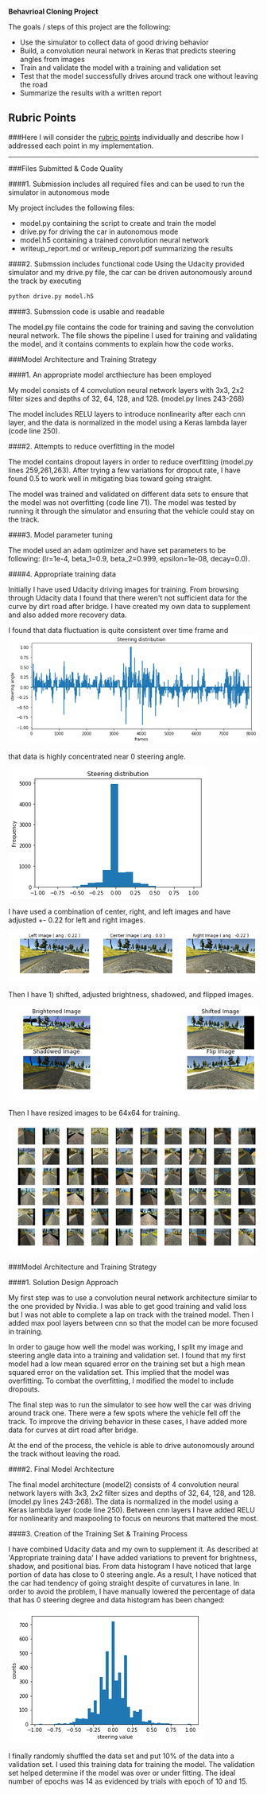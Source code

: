 **Behavrioal Cloning Project**

The goals / steps of this project are the following:
* Use the simulator to collect data of good driving behavior
* Build, a convolution neural network in Keras that predicts steering angles from images
* Train and validate the model with a training and validation set
* Test that the model successfully drives around track one without leaving the road
* Summarize the results with a written report


[//]: # (Image References)

[image1]: ./steering_dist.png "Steering distribution"
[image2]: ./steering_hist.png "Steering Histogram"
[image3]: ./img.png "Image1"
[image4]: ./img_adj.png "Image2"
[image5]: ./image_adj.png "Image3"
[image6]: ./steering_adj.png "Steering New Histogram"

## Rubric Points
###Here I will consider the [rubric points](https://review.udacity.com/#!/rubrics/432/view) individually and describe how I addressed each point in my implementation.  

---
###Files Submitted & Code Quality

####1. Submission includes all required files and can be used to run the simulator in autonomous mode

My project includes the following files:
* model.py containing the script to create and train the model
* drive.py for driving the car in autonomous mode
* model.h5 containing a trained convolution neural network 
* writeup_report.md or writeup_report.pdf summarizing the results

####2. Submssion includes functional code
Using the Udacity provided simulator and my drive.py file, the car can be driven autonomously around the track by executing 
```sh
python drive.py model.h5
```

####3. Submssion code is usable and readable

The model.py file contains the code for training and saving the convolution neural network. The file shows the pipeline I used for training and validating the model, and it contains comments to explain how the code works.

###Model Architecture and Training Strategy

####1. An appropriate model arcthiecture has been employed

My model consists of 4 convolution neural network layers with 3x3, 2x2 filter sizes and depths of 32, 64, 128, and 128. (model.py lines 243-268) 

The model includes RELU layers to introduce nonlinearity after each cnn layer, and the data is normalized in the model using a Keras lambda layer (code line 250). 

####2. Attempts to reduce overfitting in the model

The model contains dropout layers in order to reduce overfitting (model.py lines 259,261,263). After trying a few variations for dropout rate, I have found 0.5 to work well in mitigating bias toward going straight. 

The model was trained and validated on different data sets to ensure that the model was not overfitting (code line 71). The model was tested by running it through the simulator and ensuring that the vehicle could stay on the track.

####3. Model parameter tuning

The model used an adam optimizer and have set parameters to be following: (lr=1e-4, beta_1=0.9, beta_2=0.999, epsilon=1e-08, decay=0.0). 

####4. Appropriate training data

Initially I have used Udacity driving images for training. From browsing through Udacity data I found that there weren't not sufficient data for  the curve by dirt road after bridge. I have created my own data to supplement and also added more recovery data. 

I found that data fluctuation is quite consistent over time frame and 
![alt text][image1]

that  data is highly concentrated near 0 steering angle. 

![alt text][image2]

I have used a combination of center, right, and left images and have adjusted +- 0.22 for left and right images. 

![alt text][image3]

Then I have 1) shifted, adjusted brightness, shadowed, and flipped images. 

![alt text][image4]

Then I have resized images to be 64x64 for training.

![alt text][image5]


###Model Architecture and Training Strategy

####1. Solution Design Approach


My first step was to use a convolution neural network architecture similar to the one provided by Nvidia. I was able to get good training and valid loss but I was not able to complete a lap on track with the trained model. Then I added max pool layers between cnn so that the model can be more focused in training. 

In order to gauge how well the model was working, I split my image and steering angle data into a training and validation set. I found that my first model had a low mean squared error on the training set but a high mean squared error on the validation set. This implied that the model was overfitting. To combat the overfitting, I modified the model to include dropouts. 

The final step was to run the simulator to see how well the car was driving around track one. There were a few spots where the vehicle fell off the track.  To improve the driving behavior in these cases, I have added more data for curves at dirt road after bridge. 

At the end of the process, the vehicle is able to drive autonomously around the track without leaving the road.

####2. Final Model Architecture

The final model architecture (model2) consists of 4 convolution neural network layers with 3x3, 2x2 filter sizes and depths of 32, 64, 128, and 128. (model.py lines 243-268). The data is normalized in the model using a Keras lambda layer (code line 250). Between cnn layers I have added RELU for nonlinearity and maxpooling to focus on neurons that mattered the most. 

####3. Creation of the Training Set & Training Process

I have combined Udacity data and my own to supplement it. As described at 'Appropriate training data' I have added variations to prevent for brightness, shadow, and positional bias. From data histogram I have noticed that large portion of data has close to 0 steering angle. As a result, I have noticed that the car had tendency of going straight despite of curvatures in lane. In order to avoid the problem, I have manually lowered the percentage of data that has 0 steering degree and data histogram has been changed: 

![alt text][image6]

I finally randomly shuffled the data set and put 10% of the data into a validation set. I used this training data for training the model. The validation set helped determine if the model was over or under fitting. The ideal number of epochs was 14 as evidenced by trials with epoch of 10 and 15.